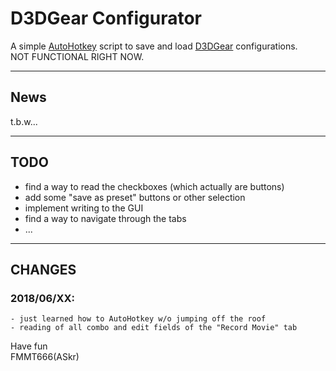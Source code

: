 
D3DGear Configurator
====================

A simple [AutoHotkey][2] script to save and load [D3DGear][1] configurations.  
NOT FUNCTIONAL RIGHT NOW.


---

## News

  t.b.w...


---

## TODO

  - find a way to read the checkboxes (which actually are buttons)
  - add some "save as preset" buttons or other selection
  - implement writing to the GUI
  - find a way to navigate through the tabs
  - ...

---

## CHANGES

### 2018/06/XX:
    - just learned how to AutoHotkey w/o jumping off the roof
    - reading of all combo and edit fields of the "Record Movie" tab
          


Have fun  
FMMT666(ASkr)  


[1]: http://www.d3dgear.com
[2]: https://autohotkey.com
